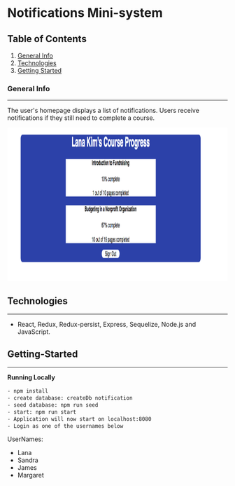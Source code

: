 # Notifications Mini-system

## Table of Contents

1.  [General Info](#general-info)
2.  [Technologies](#technologies)
3.  [Getting Started](#Getting-Started)

### General Info

---

The user's homepage displays a list of notifications. Users receive notifications if they still need to complete a course.

<img src="./public/home.png" alt="product screenshot" height="350" width="950">

## Technologies

---

- React, Redux, Redux-persist, Express, Sequelize, Node.js and JavaScript.

## Getting-Started

---

**Running Locally**

    - npm install
    - create database: createDb notification
    - seed database: npm run seed
    - start: npm run start
    - Application will now start on localhost:8080
    - Login as one of the usernames below

UserNames:

- Lana
- Sandra
- James
- Margaret
